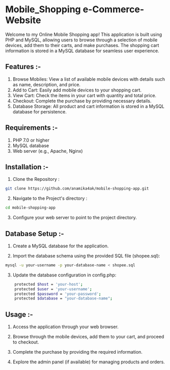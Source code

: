 # Mobile_Shopping e-Commerce-Website

Welcome to my Online Mobile Shopping app! This application is built using PHP and MySQL, allowing users to browse through a selection of mobile devices, add them to their carts, and make purchases. The shopping cart information is stored in a MySQL database for seamless user experience.

## Features :-

1. Browse Mobiles: View a list of available mobile devices with details such as name, description, and price.
2. Add to Cart: Easily add mobile devices to your shopping cart.
3. View Cart: Check the items in your cart with quantity and total price.
4. Checkout: Complete the purchase by providing necessary details.
5. Database Storage: All product and cart information is stored in a MySQL database for persistence.

## Requirements :-

1. PHP 7.0 or higher
2. MySQL database
3. Web server (e.g., Apache, Nginx)

## Installation :-

1. Clone the Repository :

```bash
git clone https://github.com/anamika4ak/mobile-shopping-app.git
```

2. Navigate to the Project's directory :

```bash
cd mobile-shopping-app
```

3. Configure your web server to point to the project directory.

## Database Setup :-

1. Create a MySQL database for the application.

2. Import the database schema using the provided SQL file (shopee.sql):

```bash
mysql -u your-username -p your-database-name < shopee.sql
```

3. Update the database configuration in config.php:

```bash
    protected $host = 'your-host';
    protected $user = 'your-username';
    protected $password = 'your-password';
    protected $database = "your-database-name";
```

## Usage :-

1. Access the application through your web browser.

2. Browse through the mobile devices, add them to your cart, and proceed to checkout.

3. Complete the purchase by providing the required information.

4. Explore the admin panel (if available) for managing products and orders.
